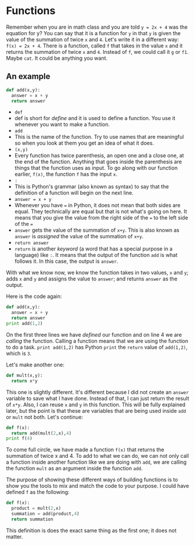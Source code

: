 # Functions

Remember when you are in math class and you are told `y = 2x + 4` was the equation for y? You can say that it is a function for `y` in that `y` is given the value of the summation of twice `x` and `4`. Let's write it in a different way: `f(x) = 2x + 4`. There is a function, called `f` that takes in the value `x` and it returns the summation of twice `x` and `4`. Instead of `f`, we could call it `g` or `f1`. Maybe `cat`. It could be anything you want.

## An example

``` python
def add(x,y):
  answer = x + y
  return answer
```

* `def`
 * def is short for *define* and it is used to define a function. You use it whenever you want to make a function.
* `add`
 * This is the name of the function. Try to use names that are meaningful so when you look at them you get an idea of what it does.
* `(x,y)`
 * Every function has twice parenthesis, an open one and a close one, at the end of the function. Anything that goes inside the parenthesis are things that the function uses as input. To go along with our function earlier, `f(x)`, the function `f` has the input `x`.
* `:`
 * This is Python's grammar (also known as syntax) to say that the definition of a function will begin on the next line.
* `answer = x + y`
 * Whenever you have `=` in Python, it does not mean that both sides are equal. They technically are equal but that is not what's going on here. It means that you give the value from the right side of the `=` to the left side of the `=`
 * `answer` gets the value of the summation of `x+y`. This is also known as `answer` is *assigned* the value of the summation of `x+y`.
* `return answer`
 * `return` is another *keyword* (a word that has a special purpose in a language) like `:`. It means that the output of the function `add` is what follows it. In this case, the output is `answer`.

 With what we know now, we know the function takes in two values, `x` and `y`; adds `x` and `y` and assigns the value to `answer`; and returns `answer` as the output.

 Here is the code again:

```python
def add(x,y):
  answer = x + y
  return answer
print add(1,2)
```

On the first three lines we have *defined* our function and on line 4 we are *calling* the function. Calling a function means that we are using the function to do a task. `print add(1,2)` has Python `print` the `return` value of `add(1,2)`, which is `3`.

Let's make another one:

```python
def mult(x,y):
  return x*y
```

This one is slightly different. It's different because I did not create an `answer` variable to save what I have done. Instead of that, I can just return the result of `x*y`. Also, I can reuse `x` and `y` in this function. This will be fully explained later, but the point is that these are variables that are being used inside `add` or `mult` not both. Let's continue:

```python
def f(x):
  return add(mult(2,x),4)
print f(4)
```

To come full circle, we have made a function `f(x)` that returns the summation of twice x and 4. To add to what we can do, we can not only call a function inside another function like we are doing with `add`, we are calling the function `mult` as an argument inside the function `add`.

The purpose of showing these different ways of building functions is to show you the tools to mix and match the code to your purpose. I could have defined `f` as the following:

```python
def f(x):
  product = mult(2,x)
  summation = add(product,4)
  return summation
```

This definition is does the exact same thing as the first one; it does not matter.
